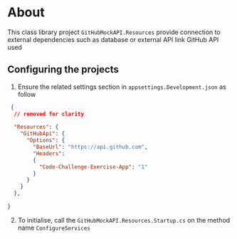﻿# About 
This class library project `GitHubMockAPI.Resources` provide connection to external dependencies such as database or external API link GitHub API used

## Configuring the projects

1. Ensure the related settings section in `appsettings.Development.json` as follow

```json
 {
  // removed for clarity
  
  "Resources": {
    "GitHubApi": {
      "Options": {
        "BaseUrl": "https://api.github.com",
        "Headers": 
        {
          "Code-Challenge-Exercise-App": "1"
        }
      }
    }
  },
  
}  
 ```

 2. To initialise, call the `GitHubMockAPI.Resources.Startup.cs` on the method name `ConfigureServices`
